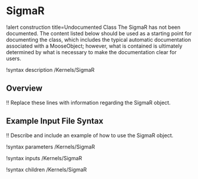 # SigmaR

!alert construction title=Undocumented Class
The SigmaR has not been documented. The content listed below should be used as a starting point for
documenting the class, which includes the typical automatic documentation associated with a
MooseObject; however, what is contained is ultimately determined by what is necessary to make the
documentation clear for users.

!syntax description /Kernels/SigmaR

## Overview

!! Replace these lines with information regarding the SigmaR object.

## Example Input File Syntax

!! Describe and include an example of how to use the SigmaR object.

!syntax parameters /Kernels/SigmaR

!syntax inputs /Kernels/SigmaR

!syntax children /Kernels/SigmaR
